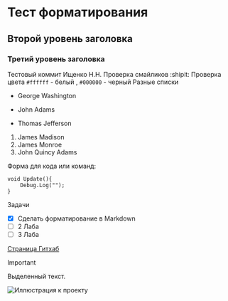 # Тест форматирования
## Второй уровень заголовка
### Третий уровень заголовка
Тестовый коммит Ищенко Н.Н. 
Проверка смайликов :shipit:
Проверка цвета `#ffffff` - белый , `#000000` - черный 
Разные списки
- George Washington
* John Adams
+ Thomas Jefferson

1. James Madison
1. James Monroe
1. John Quincy Adams

Форма для кода или команд:
```
void Update(){
	Debug.Log("");
}
```
Задачи
- [x] Сделать форматирование в Markdown
- [ ] 2 Лаба
- [ ] 3 Лаба

[Страница Гитхаб](https://pages.github.com/)
> [!IMPORTANT]
> Выделенный текст.

![Иллюстрация к проекту](https://github.com/DragonAirDragon/test/images.png)
